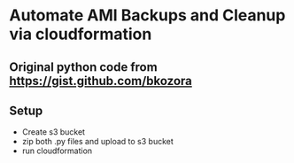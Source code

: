 # Automate AMI Backups and Cleanup via cloudformation

## Original python code from https://gist.github.com/bkozora

## Setup

- Create s3 bucket
- zip both .py files and upload to s3 bucket
- run cloudformation

